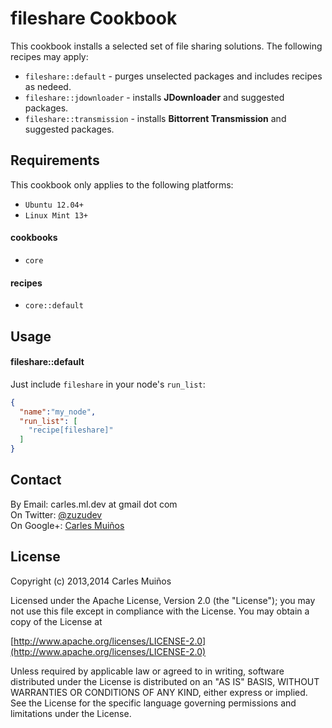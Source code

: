 # fileshare Cookbook

This cookbook installs a selected set of file sharing solutions.
The following recipes may apply:

- `fileshare::default` - purges unselected packages and includes recipes as nedeed.
- `fileshare::jdownloader` - installs __JDownloader__ and suggested packages.
- `fileshare::transmission` - installs __Bittorrent Transmission__ and suggested packages.


## Requirements

This cookbook only applies to the following platforms:  
- `Ubuntu 12.04+`
- `Linux Mint 13+`

#### cookbooks
- `core`

#### recipes
- `core::default`


## Usage

#### fileshare::default
Just include `fileshare` in your node's `run_list`:

```json
{
  "name":"my_node",
  "run_list": [
    "recipe[fileshare]"
  ]
}
```


## Contact

By Email:   carles.ml.dev at gmail dot com  
On Twitter: [@zuzudev](https://twitter.com/zuzudev)  
On Google+: [Carles Muiños](https://plus.google.com/109480759201585988691)


## License

Copyright (c) 2013,2014 Carles Muiños

Licensed under the Apache License, Version 2.0 (the "License");
you may not use this file except in compliance with the License.
You may obtain a copy of the License at

[http://www.apache.org/licenses/LICENSE-2.0](http://www.apache.org/licenses/LICENSE-2.0)

Unless required by applicable law or agreed to in writing, software
distributed under the License is distributed on an "AS IS" BASIS,
WITHOUT WARRANTIES OR CONDITIONS OF ANY KIND, either express or implied.
See the License for the specific language governing permissions and
limitations under the License.

